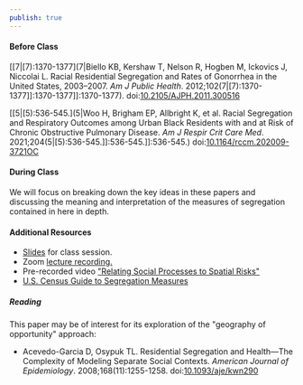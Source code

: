 ```yaml
---
publish: true
---
```


#### Before Class

[[7|[7):1370-1377](7|Biello KB, Kershaw T, Nelson R, Hogben M, Ickovics J, Niccolai L. Racial Residential Segregation and Rates of Gonorrhea in the United States, 2003–2007. _Am J Public Health_. 2012;102(7|[7):1370-1377]]:1370-1377]]:1370-1377). doi:[10.2105/AJPH.2011.300516](https://doi.org/10.2105/AJPH.2011.300516)

[[5|[5):536-545.](5|Woo H, Brigham EP, Allbright K, et al. Racial Segregation and Respiratory Outcomes among Urban Black Residents with and at Risk of Chronic Obstructive Pulmonary Disease. _Am J Respir Crit Care Med_. 2021;204(5|[5):536-545.]]:536-545.]]:536-545.) doi:[10.1164/rccm.202009-3721OC](https://doi.org/10.1164/rccm.202009-3721OC)

#### During Class

We will focus on breaking down the key ideas in these papers and discussing the meaning and interpretation of the measures of segregation contained in here in depth.

#### Additional Resources
- [Slides](https://jzelner.github.io/document-garden/epid684/session_14_segregation_disease_outcomes.html) for class session.
- Zoom [lecture recording.](https://umich.zoom.us/rec/share/1MUdYx5UkrDMx0SJyMbtEbTezo-tBtm1dYCAEGBWSFplLqxlwQwV3uNkvmL9XOEC.CSOwBlLxpVK1RSyh)
- Pre-recorded video ["Relating Social Processes to Spatial Risks"](https://www.dropbox.com/s/nryqgury62hh6uz/EPID592_01-07_from%20Social%20Processes%20to%20Spatial%20Risks_Relating%20social%20processes%20to%20spatial%20risks_COURSERA.mp4?dl=0)
- [U.S. Census Guide to Segregation Measures](https://www.census.gov/topics/housing/housing-patterns/guidance/appendix-b.html)

##### Reading
This paper may be of interest for its exploration of the "geography of opportunity" approach:
- Acevedo-Garcia D, Osypuk TL. Residential Segregation and Health—The Complexity of Modeling Separate Social Contexts. _American Journal of Epidemiology_. 2008;168(11):1255-1258. doi:[10.1093/aje/kwn290](https://doi.org/10.1093/aje/kwn290)